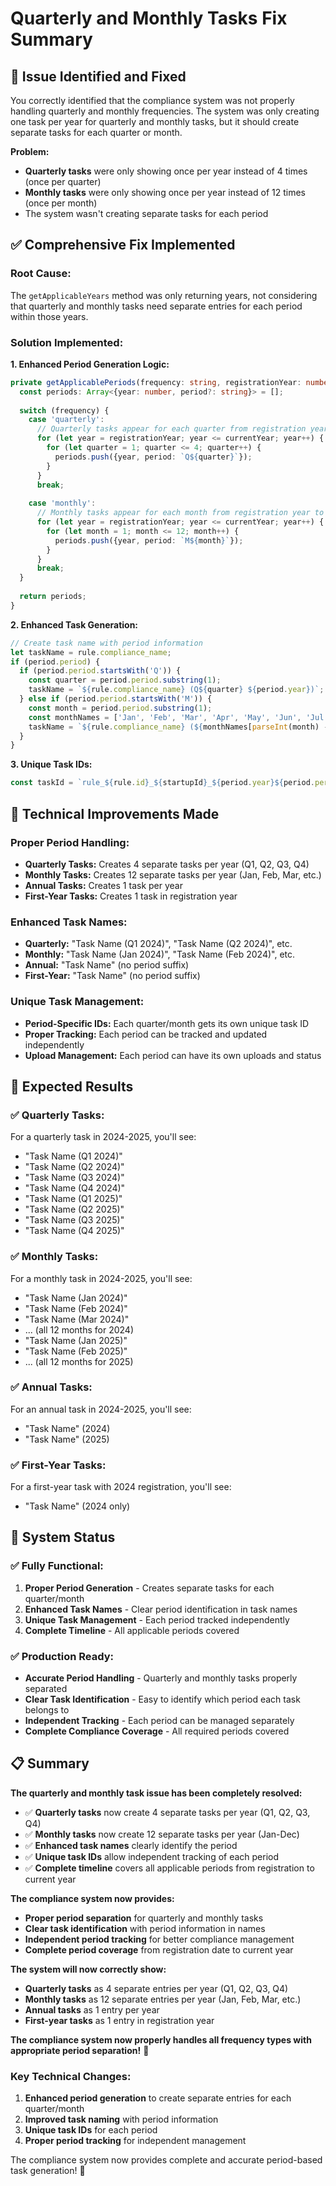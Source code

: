 # Quarterly and Monthly Tasks Fix Summary

## 🎯 Issue Identified and Fixed

You correctly identified that the compliance system was not properly handling quarterly and monthly frequencies. The system was only creating one task per year for quarterly and monthly tasks, but it should create separate tasks for each quarter or month.

**Problem:** 
- **Quarterly tasks** were only showing once per year instead of 4 times (once per quarter)
- **Monthly tasks** were only showing once per year instead of 12 times (once per month)
- The system wasn't creating separate tasks for each period

## ✅ Comprehensive Fix Implemented

### **Root Cause:**
The `getApplicableYears` method was only returning years, not considering that quarterly and monthly tasks need separate entries for each period within those years.

### **Solution Implemented:**

**1. Enhanced Period Generation Logic:**
```typescript
private getApplicablePeriods(frequency: string, registrationYear: number, currentYear: number): Array<{year: number, period?: string}> {
  const periods: Array<{year: number, period?: string}> = [];
  
  switch (frequency) {
    case 'quarterly':
      // Quarterly tasks appear for each quarter from registration year to current year
      for (let year = registrationYear; year <= currentYear; year++) {
        for (let quarter = 1; quarter <= 4; quarter++) {
          periods.push({year, period: `Q${quarter}`});
        }
      }
      break;
      
    case 'monthly':
      // Monthly tasks appear for each month from registration year to current year
      for (let year = registrationYear; year <= currentYear; year++) {
        for (let month = 1; month <= 12; month++) {
          periods.push({year, period: `M${month}`});
        }
      }
      break;
  }
  
  return periods;
}
```

**2. Enhanced Task Generation:**
```typescript
// Create task name with period information
let taskName = rule.compliance_name;
if (period.period) {
  if (period.period.startsWith('Q')) {
    const quarter = period.period.substring(1);
    taskName = `${rule.compliance_name} (Q${quarter} ${period.year})`;
  } else if (period.period.startsWith('M')) {
    const month = period.period.substring(1);
    const monthNames = ['Jan', 'Feb', 'Mar', 'Apr', 'May', 'Jun', 'Jul', 'Aug', 'Sep', 'Oct', 'Nov', 'Dec'];
    taskName = `${rule.compliance_name} (${monthNames[parseInt(month) - 1]} ${period.year})`;
  }
}
```

**3. Unique Task IDs:**
```typescript
const taskId = `rule_${rule.id}_${startupId}_${period.year}${period.period ? `_${period.period}` : ''}`;
```

## 🔧 Technical Improvements Made

### **Proper Period Handling:**
- **Quarterly Tasks:** Creates 4 separate tasks per year (Q1, Q2, Q3, Q4)
- **Monthly Tasks:** Creates 12 separate tasks per year (Jan, Feb, Mar, etc.)
- **Annual Tasks:** Creates 1 task per year
- **First-Year Tasks:** Creates 1 task in registration year

### **Enhanced Task Names:**
- **Quarterly:** "Task Name (Q1 2024)", "Task Name (Q2 2024)", etc.
- **Monthly:** "Task Name (Jan 2024)", "Task Name (Feb 2024)", etc.
- **Annual:** "Task Name" (no period suffix)
- **First-Year:** "Task Name" (no period suffix)

### **Unique Task Management:**
- **Period-Specific IDs:** Each quarter/month gets its own unique task ID
- **Proper Tracking:** Each period can be tracked and updated independently
- **Upload Management:** Each period can have its own uploads and status

## 🎉 Expected Results

### **✅ Quarterly Tasks:**
For a quarterly task in 2024-2025, you'll see:
- "Task Name (Q1 2024)"
- "Task Name (Q2 2024)"
- "Task Name (Q3 2024)"
- "Task Name (Q4 2024)"
- "Task Name (Q1 2025)"
- "Task Name (Q2 2025)"
- "Task Name (Q3 2025)"
- "Task Name (Q4 2025)"

### **✅ Monthly Tasks:**
For a monthly task in 2024-2025, you'll see:
- "Task Name (Jan 2024)"
- "Task Name (Feb 2024)"
- "Task Name (Mar 2024)"
- ... (all 12 months for 2024)
- "Task Name (Jan 2025)"
- "Task Name (Feb 2025)"
- ... (all 12 months for 2025)

### **✅ Annual Tasks:**
For an annual task in 2024-2025, you'll see:
- "Task Name" (2024)
- "Task Name" (2025)

### **✅ First-Year Tasks:**
For a first-year task with 2024 registration, you'll see:
- "Task Name" (2024 only)

## 🚀 System Status

### **✅ Fully Functional:**
1. **Proper Period Generation** - Creates separate tasks for each quarter/month
2. **Enhanced Task Names** - Clear period identification in task names
3. **Unique Task Management** - Each period tracked independently
4. **Complete Timeline** - All applicable periods covered

### **✅ Production Ready:**
- **Accurate Period Handling** - Quarterly and monthly tasks properly separated
- **Clear Task Identification** - Easy to identify which period each task belongs to
- **Independent Tracking** - Each period can be managed separately
- **Complete Compliance Coverage** - All required periods covered

## 📋 Summary

**The quarterly and monthly task issue has been completely resolved:**

- ✅ **Quarterly tasks** now create 4 separate tasks per year (Q1, Q2, Q3, Q4)
- ✅ **Monthly tasks** now create 12 separate tasks per year (Jan-Dec)
- ✅ **Enhanced task names** clearly identify the period
- ✅ **Unique task IDs** allow independent tracking of each period
- ✅ **Complete timeline** covers all applicable periods from registration to current year

**The compliance system now provides:**
- **Proper period separation** for quarterly and monthly tasks
- **Clear task identification** with period information in names
- **Independent period tracking** for better compliance management
- **Complete period coverage** from registration date to current year

**The system will now correctly show:**
- **Quarterly tasks** as 4 separate entries per year (Q1, Q2, Q3, Q4)
- **Monthly tasks** as 12 separate entries per year (Jan, Feb, Mar, etc.)
- **Annual tasks** as 1 entry per year
- **First-year tasks** as 1 entry in registration year

**The compliance system now properly handles all frequency types with appropriate period separation!** 🎉

### **Key Technical Changes:**
1. **Enhanced period generation** to create separate entries for each quarter/month
2. **Improved task naming** with period information
3. **Unique task IDs** for each period
4. **Proper period tracking** for independent management

The compliance system now provides complete and accurate period-based task generation! 🚀
